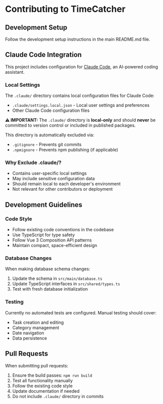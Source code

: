 # Contributing to TimeCatcher

## Development Setup

Follow the development setup instructions in the main README.md file.

## Claude Code Integration

This project includes configuration for [Claude Code](https://claude.ai/code), an AI-powered coding assistant.

### Local Settings

The `.claude/` directory contains local configuration files for Claude Code:

- `.claude/settings.local.json` - Local user settings and preferences
- Other Claude Code configuration files

__⚠️ IMPORTANT:__ The `.claude/` directory is __local-only__ and should __never__ be committed to version control or included in published packages.

This directory is automatically excluded via:

- `.gitignore` - Prevents git commits
- `.npmignore` - Prevents npm publishing (if applicable)

### Why Exclude .claude/?

- Contains user-specific local settings
- May include sensitive configuration data
- Should remain local to each developer's environment
- Not relevant for other contributors or deployment

## Development Guidelines

### Code Style

- Follow existing code conventions in the codebase
- Use TypeScript for type safety
- Follow Vue 3 Composition API patterns
- Maintain compact, space-efficient design

### Database Changes

When making database schema changes:

1. Update the schema in `src/main/database.ts`
2. Update TypeScript interfaces in `src/shared/types.ts`
3. Test with fresh database initialization

### Testing

Currently no automated tests are configured. Manual testing should cover:

- Task creation and editing
- Category management
- Date navigation
- Data persistence

## Pull Requests

When submitting pull requests:

1. Ensure the build passes: `npm run build`
2. Test all functionality manually
3. Follow the existing code style
4. Update documentation if needed
5. Do not include `.claude/` directory in commits
